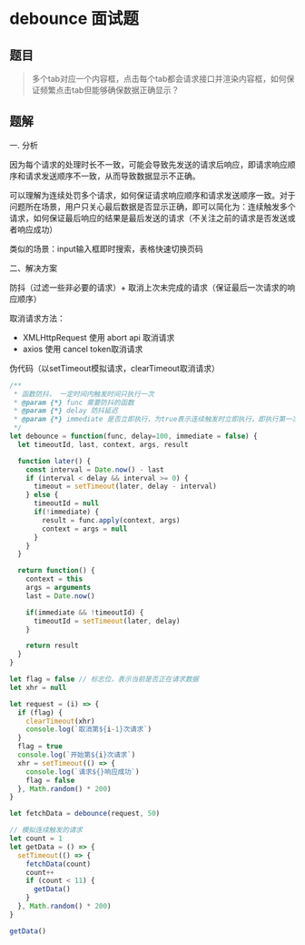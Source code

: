 <!--
 * @Description: debounce面试题
 * @Author: Moobye
 * @Date: 2020-07-24 07:34:20
 * @LastEditTime: 2020-07-24 10:16:47
 * @LastEditors: Moobye
--> 
# debounce 面试题

## 题目
> 多个tab对应一个内容框，点击每个tab都会请求接口并渲染内容框，如何保证频繁点击tab但能够确保数据正确显示？ 

## 题解

一. 分析

因为每个请求的处理时长不一致，可能会导致先发送的请求后响应，即请求响应顺序和请求发送顺序不一致，从而导致数据显示不正确。

可以理解为连续处罚多个请求，如何保证请求响应顺序和请求发送顺序一致。对于问题所在场景，用户只关心最后数据是否显示正确，即可以简化为：连续触发多个请求，如何保证最后响应的结果是最后发送的请求（不关注之前的请求是否发送或者响应成功）

类似的场景：input输入框即时搜索，表格快速切换页码

二、解决方案

防抖（过滤一些非必要的请求）+ 取消上次未完成的请求（保证最后一次请求的响应顺序）

取消请求方法：

* XMLHttpRequest 使用 abort api 取消请求
* axios 使用 cancel token取消请求

伪代码（以setTimeout模拟请求，clearTimeout取消请求）

```js
/**
 * 函数防抖， 一定时间内触发时间只执行一次
 * @param {*} func 需要防抖的函数
 * @param {*} delay 防抖延迟
 * @param {*} immediate 是否立即执行，为true表示连续触发时立即执行，即执行第一次，为false表示连续触发后delay ms后执行一次
 */
let debounce = function(func, delay=100, immediate = false) {
  let timeoutId, last, context, args, result

  function later() {
    const interval = Date.now() - last
    if (interval < delay && interval >= 0) {
      timeout = setTimeout(later, delay - interval)
    } else {
      timeoutId = null
      if(!immediate) {
        result = func.apply(context, args)
        context = args = null
      }
    }
  }

  return function() {
    context = this
    args = arguments
    last = Date.now()

    if(immediate && !timeoutId) {
      timeoutId = setTimeout(later, delay)
    }

    return result
  }
}

let flag = false // 标志位，表示当前是否正在请求数据
let xhr = null

let request = (i) => {
  if (flag) {
    clearTimeout(xhr)
    console.log(`取消第${i-1}次请求`)
  }
  flag = true
  console.log(`开始第${i}次请求`)
  xhr = setTimeout(() => {
    console.log(`请求${}响应成功`)
    flag = false
  }, Math.random() * 200)
}

let fetchData = debounce(request, 50)

// 模拟连续触发的请求
let count = 1
let getData = () => {
  setTimeout(() => {
    fetchData(count)
    count++
    if (count < 11) {
      getData()
    }
  }, Math.random() * 200)
}

getData()
 
```





